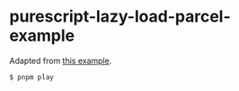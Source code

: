 # purescript-lazy-load-parcel-example
Adapted from [this example](https://github.com/srghma/purescript-halogen-nextjs/tree/e072ed7ab581d83f9b5e3c3b38786b0f877aed69/packages/client-halogen-examples/lazy/src).
```sh
$ pnpm play
```
